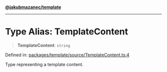 [**@jakubmazanec/template**](../README.md)

---

# Type Alias: TemplateContent

> **TemplateContent**: `string`

Defined in:
[packages/template/source/TemplateContent.ts:4](https://github.com/jakubmazanec/tools/blob/4a8f82fa13ce52bb52e412e9ac98b543cce14fc2/packages/template/source/TemplateContent.ts#L4)

Type representing a template content.

